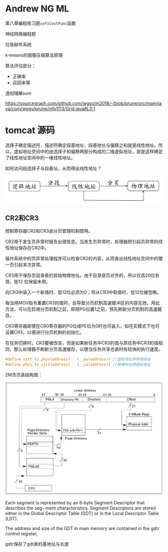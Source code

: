 # Andrew NG ML

第八章编程练习题`cofiCostFunc`函数

神经网络编程题

垃圾邮件系统

k-means的图像压缩算法原理

算法评估部分：

- 正确率 
- 召回率等

透彻理解svm

<https://sourcegraph.com/github.com/wggy/m2018/-/blob/prune/src/main/java/com/wggy/prune/info1113/Grid.java#L3:1>

# tomcat 源码



选择子确定描述符，描述符确定段基地址，段基地址与偏移之和就是线性地址。所以，虚拟地址空间中的由选择子和偏移两部分构成的二维虚拟地址，就是这样确定了线性地址空间中的一维线性地址。



如何访问段选择子与段基址，从而得出线性地址？

![1554734470410](1554734470410.png)

## CR2和CR3

控制寄存器CR2和CR3由分页管理机制使用。

CR2用于发生页异常时报告出错信息。当发生页异常时，处理器把引起页异常的线性地址保存在CR2中。

操作系统中的页异常处理程序可以检查CR2的内容，从而查出线性地址空间中的哪一页引起本次异常。

CR3用于保存页目录表的其始物理地址。由于目录是页对齐的，所以仅高20位有效，低12 位保留未用。

向CR3中装入一个新值时，低12位必须为0；但从CR3中取值时，低12位被忽略。

每当用MOV指令重置CR3的值时，会导致分页机制高速缓冲区的内容无效，用此方法，可以在启用分页机制之前，即把PG位置1之前，预先刷新分页机制的高速缓存。

CR3寄存器即使在CR0寄存器的PG位或PE位为0时也可装入，如在实模式下也可设置CR3，以便进行分页机制的初始化。

在任务切换时，CR3要被改变，但是如果新任务中CR3的值与原任务中CR3的值相同，那么处理器不刷新分页高速缓存，以便当任务共享也表时有较快的执行速度。


```c
#define virt_to_phys(address)   (__pa(address)) //虚拟地址转物理地址
#define phys_to_virt(address)   (__va(address)) //物理地址转虚拟地址
```



2M页页表结构图：

![1555146218399](1555146218399.png)

Each segment is represented by an 8-byte Segment Descriptor that describes the seg-
ment characteristics. Segment Descriptors are stored either in the Global Descriptor
Table (GDT) or in the Local Descriptor Table (LDT).



The address and size of the GDT in main memory are contained in the gdtr control register, 

gdtr保存了gdt表的基地址与长度
